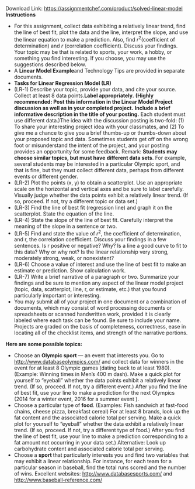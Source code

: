 Download Link: https://assignmentchef.com/product/solved-linear-model
<br>
<strong>Instructions</strong>

<ul>

 <li>For this assignment, collect data exhibiting a relatively linear trend, find the line of best fit, plot the data and the line, interpret the slope, and use the linear equation to make a prediction. Also, find <em>r</em><sup>2</sup>(coefficient of determination) and <em>r</em> (correlation coefficient). Discuss your findings. Your topic may be that is related to sports, your work, a hobby, or something you find interesting. If you choose, you may use the suggestions described below.</li>

 <li>A <strong>Linear Model Example</strong>and Technology Tips are provided in separate documents.</li>

 <li><strong>Tasks for Linear Regression Model (LR)</strong></li>

 <li>(LR-1) Describe your topic, provide your data, and cite your source. Collect at least 8 data points.<strong>Label appropriately.</strong>  <strong>(Highly recommended: Post this information in the Linear Model Project discussion as well as in your completed project.</strong> <strong>Include a brief informative description in the title of your posting.</strong> Each student must use different data.)The idea with the discussion posting is two-fold: (1) To share your interesting project idea with your classmates, and (2) To give me a chance to give you a brief thumbs-up or thumbs-down about your proposed topic and data. Sometimes students get off on the wrong foot or misunderstand the intent of the project, and your posting provides an opportunity for some feedback. Remark: <strong>Students may choose similar topics, but must have</strong> <strong>different data sets</strong>. For example, several students may be interested in a particular Olympic sport, and that is fine, but they must collect different data, perhaps from different events or different gender.</li>

 <li>(LR-2) Plot the points (x, y) to obtain a scatterplot. Use an appropriate scale on the horizontal and vertical axes and be sure to label carefully. Visually judge whether the data points exhibit a relatively linear trend. (If so, proceed. If not, try a different topic or data set.)</li>

 <li>(LR-3) Find the line of best fit (regression line) and graph it on the scatterplot. State the equation of the line.</li>

 <li>(LR-4) State the slope of the line of best fit. Carefully interpret the meaning of the slope in a sentence or two.</li>

 <li>(LR-5) Find and state the value of <em>r</em><sup>2</sup>, the coefficient of determination, and r, the correlation coefficient. Discuss your findings in a few sentences. Is r positive or negative? Why? Is a line a good curve to fit to this data? Why or why not? Is the linear relationship very strong, moderately strong, weak, or nonexistent?</li>

 <li>(LR-6) Choose a value of interest and use the line of best fit to make an estimate or prediction. Show calculation work.</li>

 <li>(LR-7) Write a brief narrative of a paragraph or two. Summarize your findings and be sure to mention any aspect of the linear model project (topic, data, scatterplot, line, r, or estimate, etc.) that you found particularly important or interesting.</li>

 <li>You may submit all of your project in one document or a combination of documents, which may consist of word processing documents or spreadsheets or scanned handwritten work, provided it is clearly labeled where each task can be found. Be sure to include your name. Projects are graded on the basis of completeness, correctness, ease in locating all of the checklist items, and strength of the narrative portions.</li>

</ul>

<strong>Here are some possible topics: </strong>

<ul>

 <li>Choose an <strong>Olympic sport </strong>— an event that interests you. Go to <a href="http://www.databaseolympics.com/">http://www.databaseolympics.com/</a> and collect data for winners in the event for at least 8 Olympic games (dating back to at least 1980). (Example: Winning times in Men’s 400 m dash). Make a quick plot for yourself to “eyeball” whether the data points exhibit a relatively linear trend. (If so, proceed. If not, try a different event.) After you find the line of best fit, use your line to make a prediction for the next Olympics (2014 for a winter event, 2016 for a summer event ).</li>

 <li>Choose a particular type of <strong>food</strong>. (Examples: Fish sandwich at fast-food chains, cheese pizza, breakfast cereal) For at least 8 brands, look up the fat content and the associated calorie total per serving. Make a quick plot for yourself to “eyeball” whether the data exhibit a relatively linear trend. (If so, proceed. If not, try a different type of food.) After you find the line of best fit, use your line to make a prediction corresponding to a fat amount not occurring in your data set.) Alternative: Look up carbohydrate content and associated calorie total per serving.</li>

 <li>Choose a <strong>sport </strong>that particularly interests you and find two variables that may exhibit a linear relationship. For instance, for each team for a particular season in baseball, find the total runs scored and the number of wins. Excellent websites: <a href="http://www.databasesports.com/">http://www.databasesports.com/</a>  and <a href="http://www.baseball-reference.com/">http://www.baseball-reference.com/</a></li>

</ul>


